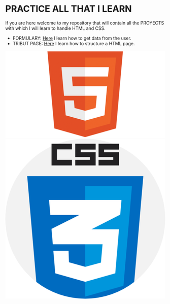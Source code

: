 # PRACTICE ALL THAT I LEARN

If you are here welcome to my repository that will contain all the PROYECTS
with which I will learn to handle HTML and CSS.

- FORMULARY: [Here](/FORMULARY/) I learn how to get data from the user.
- TRIBUT PAGE: [Here](/TRIBUT%20PAGE/) I learn how to structure a HTML page.


![HTML-Logo](/resources/HTML-5-Logo.png)
![CSS-Logo](/resources/CSS-Logo.png)